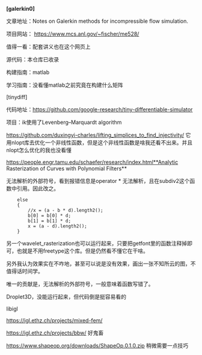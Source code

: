 **[galerkin0]**

文章地址：Notes on Galerkin methods for incompressible flow simulation. 

项目网站： https://www.mcs.anl.gov/~fischer/me528/

值得一看：配套讲义也在这个网页上

源代码：本仓库已收录

构建指南：matlab

学习指南：没看懂matlab之前究竟在构建什么矩阵

[tinydiff]

代码地址：https://github.com/google-research/tiny-differentiable-simulator

项目：ik使用了Levenberg–Marquardt algorithm

https://github.com/duxingyi-charles/lifting_simplices_to_find_injectivity/ 它用nlopt库去优化一个非线性函数，但是这个非线性函数是啥我还看不出来。并且nlopt怎么优化的我也没看懂



https://people.engr.tamu.edu/schaefer/research/index.html**Analytic Rasterization of Curves with Polynomial Filters**

无法解析的外部符号，看到报错信息是operator * 无法解析，且在subdiv2这个函数中引用。因此改之。

```
	else
	{
	    //x = (a - b * d).length2();
		b[0] = b[0] * d;
		b[1] = b[1] * d;
		x = (a - d).length2();
	}
```

另一个wavelet_rasterization也可以运行起来，只要把getfont里的函数注释掉即可，也就是不用freetype这个库。但是仍然看不懂它在干啥。

另外我认为效果实在不咋地，甚至可以说是没有效果，画出一张不知所云的图，不值得话时间学。

唯一的贡献是，无法解析的外部符号，一般意味着函数写错了。

Droplet3D，没能运行起来，但代码倒是挺容易看的

libigl

https://igl.ethz.ch/projects/mixed-fem/

https://igl.ethz.ch/projects/bbw/ 好鬼畜

https://www.shapeop.org/downloads/ShapeOp.0.1.0.zip 稍微需要一点技巧